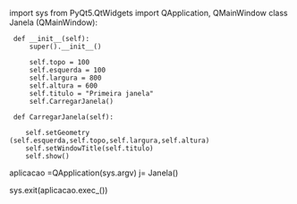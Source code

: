 import sys
from PyQt5.QtWidgets import QApplication, QMainWindow
class Janela (QMainWindow):

     def __init__(self):
         super().__init__()

         self.topo = 100
         self.esquerda = 100
         self.largura = 800
         self.altura = 600
         self.titulo = "Primeira janela"
         self.CarregarJanela()

     def CarregarJanela(self):

        self.setGeometry (self.esquerda,self.topo,self.largura,self.altura)
        self.setWindowTitle(self.titulo)
        self.show()



aplicacao =QApplication(sys.argv)
j= Janela()

sys.exit(aplicacao.exec_())
